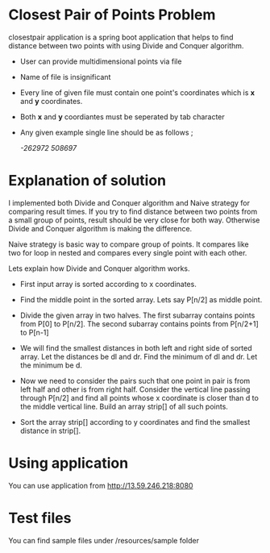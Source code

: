 # Closest Pair of Points Problem

closestpair application is a spring boot application that helps to find distance between two points 
with using Divide and Conquer algorithm.

- User can provide multidimensional points via file

- Name of file is insignificant

- Every line of given file must contain one point's coordinates which is **x** and **y** coordinates.

- Both **x** and **y** coordiantes must be seperated by tab character

- Any given example single line should be as follows ;

  _-262972	508697_
  
# Explanation of solution

I implemented both Divide and Conquer algorithm and Naive strategy for comparing result times. 
If you try to find distance between two points from a small group of points, 
result should be very close for both way. Otherwise Divide and Conquer algorithm is making the difference.

Naive strategy is basic way to compare group of points. It compares like two for loop in nested and compares
every single point with each other.

Lets explain how Divide and Conquer algorithm works.

- First input array is sorted according to x coordinates.

- Find the middle point in the sorted array. Lets say P[n/2] as middle point.

- Divide the given array in two halves. The first subarray contains points from P[0] to P[n/2]. 
The second subarray contains points from P[n/2+1] to P[n-1]

- We will find the smallest distances in both left and right side of sorted array. 
Let the distances be dl and dr. Find the minimum of dl and dr. Let the minimum be d.

- Now we need to consider the pairs such that one point in pair is from left half and other is from right half. 
Consider the vertical line passing through P[n/2] and find all points whose x coordinate is 
closer than d to the middle vertical line. Build an array strip[] of all such points.

- Sort the array strip[] according to y coordinates and find the smallest distance in strip[].
    
# Using application
You can use application from http://13.59.246.218:8080

# Test files
You can find sample files under /resources/sample folder